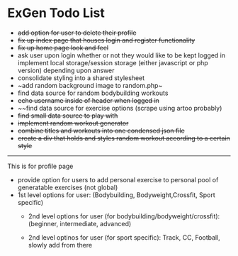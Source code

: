# ExGen Todo List

- ~~add option for user to delete their profile~~
- ~~fix up index page that houses login and register functionality~~
- ~~fix up home page look and feel~~
- ask user upon login whether or not they would like to be kept logged in
  implement local storage/session storage (either javascript or php version)
  depending upon answer
- consolidate styling into a shared stylesheet
- ~add random background image to random.php~
- find data source for random bodybuilding workouts
- ~~echo username inside of header when logged in~~
- ~~find data source for exercise options (scrape using artoo probably)
 - ~~find small data source to play with~~
- ~~implement random workout generator~~
- ~~combine titles and workouts into one condensed json file~~
- ~~create a div that holds and styles random workout according to a certain style~~



---
This is for profile page 
- provide option for users to add personal exercise to personal pool of generatable exercises (not global)
-  1st level options for user:
      (Bodybuilding, Bodyweight,Crossfit, Sport specific)
   - 2nd level options for user (for bodybuilding/bodyweight/crossfit):
      (beginner, intermediate, advanced)

   - 2nd level optinos for user (for sport specific):
       Track, CC, Football, slowly add from there 

